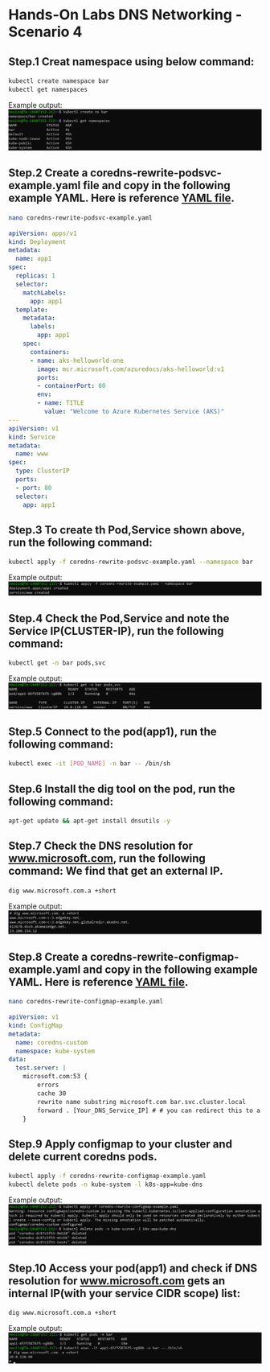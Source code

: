 # Hands-On Labs DNS Networking - Scenario 4

## Step.1 Creat namespace using below command:
```bash
kubectl create namespace bar 
kubectl get namespaces
```
Example output:<br>
![Step01](https://github.com/neolin-ms/HandsOnLabsDNSNetworking/blob/main/Pics/Step01.png)
## Step.2 Create a coredns-rewrite-podsvc-example.yaml file and copy in the following example YAML. Here is reference [YAML file](https://github.com/neolin-ms/HandsOnLabsDNSNetworking/blob/main/YAML/coredns-rewrite-podsvc-example.yaml).
```bash
nano coredns-rewrite-podsvc-example.yaml
```
```yml
apiVersion: apps/v1
kind: Deployment
metadata:
  name: app1 
spec:
  replicas: 1
  selector:
    matchLabels:
      app: app1
  template:
    metadata:
      labels:
        app: app1
    spec:
      containers:
      - name: aks-helloworld-one
        image: mcr.microsoft.com/azuredocs/aks-helloworld:v1
        ports:
        - containerPort: 80
        env:
        - name: TITLE
          value: "Welcome to Azure Kubernetes Service (AKS)"
---
apiVersion: v1
kind: Service
metadata:
  name: www  
spec:
  type: ClusterIP
  ports:
  - port: 80
  selector:
    app: app1
```
## Step.3 To create th Pod,Service shown above, run the following command:
```bash
kubectl apply -f coredns-rewrite-podsvc-example.yaml --namespace bar
```
Example output:<br>
![Step03](https://github.com/neolin-ms/HandsOnLabsDNSNetworking/blob/main/Pics/Step03.png)
## Step.4 Check the Pod,Service and note the Service IP(CLUSTER-IP), run the following command:
```bash
kubectl get -n bar pods,svc 
```
Example output:<br>
![Step04](https://github.com/neolin-ms/HandsOnLabsDNSNetworking/blob/main/Pics/Step04.png)
## Step.5 Connect to the pod(app1), run the following command:
```bash
kubectl exec -it [POD_NAME] -n bar -- /bin/sh
```
## Step.6 Install the dig tool on the pod, run the following command:
```bash
apt-get update && apt-get install dnsutils -y
```
## Step.7 Check the DNS resolution for www.microsoft.com, run the following command: We find that get an external IP.
```bash
dig www.microsoft.com.a +short
```
Example output:<br>
![Step07](https://github.com/neolin-ms/HandsOnLabsDNSNetworking/blob/main/Pics/Step07.png)
## Step.8 Create a coredns-rewrite-configmap-example.yaml and copy in the following example YAML. Here is reference [YAML file](https://github.com/neolin-ms/HandsOnLabsDNSNetworking/blob/main/YAML/coredns-rewrite-configmap-example.yaml).
```bash
nano coredns-rewrite-configmap-example.yaml
```
```yml
apiVersion: v1
kind: ConfigMap
metadata:
  name: coredns-custom
  namespace: kube-system
data:
  test.server: |
    microsoft.com:53 {
        errors
        cache 30
        rewrite name substring microsoft.com bar.svc.cluster.local
        forward . [Your_DNS_Service_IP] # # you can redirect this to a specific DNS server such as 10.1.0.20
    }
```
## Step.9 Apply configmap to your cluster and delete current coredns pods.
```bash
kubectl apply -f coredns-rewrite-configmap-example.yaml
kubectl delete pods -n kube-system -l k8s-app=kube-dns
```
Example output:<br>
![Step09](https://github.com/neolin-ms/HandsOnLabsDNSNetworking/blob/main/Pics/Step09.png)
## Step.10 Access your pod(app1) and check if DNS resolution for www.microsoft.com gets an internal IP(with your service CIDR scope) list:
```bash
dig www.microsoft.com.a +short
```
Example output:<br>
![Step10](https://github.com/neolin-ms/HandsOnLabsDNSNetworking/blob/main/Pics/Step10.png)
